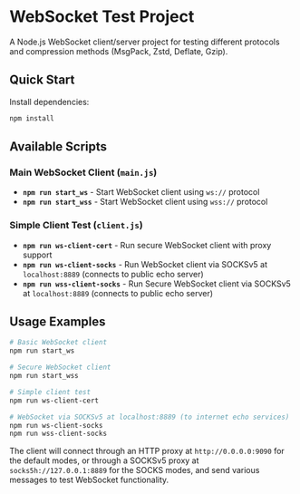 # WebSocket Test Project

A Node.js WebSocket client/server project for testing different protocols and compression methods (MsgPack, Zstd, Deflate, Gzip).

## Quick Start

Install dependencies:
```bash
npm install
```

## Available Scripts

### Main WebSocket Client (`main.js`)
- **`npm run start_ws`** - Start WebSocket client using `ws://` protocol
- **`npm run start_wss`** - Start WebSocket client using `wss://` protocol  

### Simple Client Test (`client.js`)
- **`npm run ws-client-cert`** - Run secure WebSocket client with proxy support
- **`npm run ws-client-socks`** - Run WebSocket client via SOCKSv5 at `localhost:8889` (connects to public echo server)
- **`npm run wss-client-socks`** - Run Secure WebSocket client via SOCKSv5 at `localhost:8889` (connects to public echo server)


## Usage Examples

```bash
# Basic WebSocket client
npm run start_ws

# Secure WebSocket client
npm run start_wss

# Simple client test
npm run ws-client-cert

# WebSocket via SOCKSv5 at localhost:8889 (to internet echo services)
npm run ws-client-socks
npm run wss-client-socks
```

The client will connect through an HTTP proxy at `http://0.0.0.0:9090` for the default modes, or through a SOCKSv5 proxy at `socks5h://127.0.0.1:8889` for the SOCKS modes, and send various messages to test WebSocket functionality.
